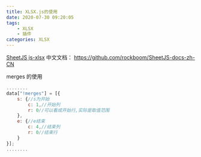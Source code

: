 ```yaml
---
title: XLSX.js的使用
date: 2020-07-30 09:20:05
tags: 
	- XLSX
	- 插件
categories: XLSX
---
```


[SheetJS js-xlsx](http://sheetjs.com/) 中文文档： https://github.com/rockboom/SheetJS-docs-zh-CN

merges 的使用

```js
........
data["!merges"] = [{
    s: {//s为开始
        c: 1,//开始列
        r: 0//可以看成开始行,实际是取值范围
    },
    e: {//e结束
        c: 4,//结束列
        r: 0//结束行
    }
}];
........
```

